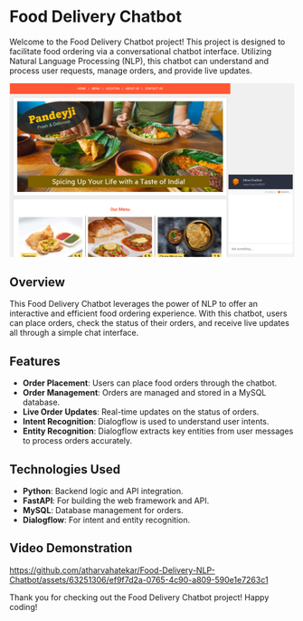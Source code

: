 # Food Delivery Chatbot

Welcome to the Food Delivery Chatbot project! This project is designed to facilitate food ordering via a conversational chatbot interface. Utilizing Natural Language Processing (NLP), this chatbot can understand and process user requests, manage orders, and provide live updates.

![Food Delivery Chatbot](Readme_Files/Image.png)

## Overview
This Food Delivery Chatbot leverages the power of NLP to offer an interactive and efficient food ordering experience. With this chatbot, users can place orders, check the status of their orders, and receive live updates all through a simple chat interface.

## Features
- **Order Placement**: Users can place food orders through the chatbot.
- **Order Management**: Orders are managed and stored in a MySQL database.
- **Live Order Updates**: Real-time updates on the status of orders.
- **Intent Recognition**: Dialogflow is used to understand user intents.
- **Entity Recognition**: Dialogflow extracts key entities from user messages to process orders accurately.

## Technologies Used
- **Python**: Backend logic and API integration.
- **FastAPI**: For building the web framework and API.
- **MySQL**: Database management for orders.
- **Dialogflow**: For intent and entity recognition.

## Video Demonstration
https://github.com/atharvahatekar/Food-Delivery-NLP-Chatbot/assets/63251306/ef9f7d2a-0765-4c90-a809-590e1e7263c1

Thank you for checking out the Food Delivery Chatbot project! Happy coding!




